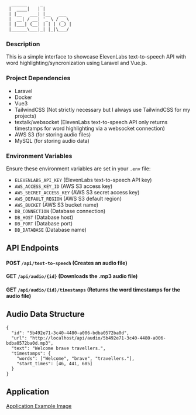 ```
  ______     _           
 |  ____|   | |          
 | |__   ___| |__   ___  
 |  __| / __| '_ \ / _ \ 
 | |___| (__| | | | (_) |
 |______\___|_| |_|\___/                         
```

### Description

This is a simple interface to showcase ElevenLabs text-to-speech API with word highlighting/syncronization using Laravel and Vue.js.

### Project Dependencies
- Laravel
- Docker
- Vue3 
- TailwindCSS (Not strictly necessary but I always use TailwindCSS for my projects)
- textalk/websocket (ElevenLabs text-to-speech API only returns timestamps for word highlighting via a websocket connection)
- AWS S3 (for storing audio files)
- MySQL (for storing audio data)

### Environment Variables

Ensure these environment variables are set in your `.env` file:

- `ELEVENLABS_API_KEY` (ElevenLabs text-to-speech API key)
- `AWS_ACCESS_KEY_ID` (AWS S3 access key)
- `AWS_SECRET_ACCESS_KEY` (AWS S3 secret access key)
- `AWS_DEFAULT_REGION` (AWS S3 default region)
- `AWS_BUCKET` (AWS S3 bucket name)
- `DB_CONNECTION` (Database connection)
- `DB_HOST` (Database host)
- `DB_PORT` (Database port)
- `DB_DATABASE` (Database name)

## API Endpoints

#### POST `/api/text-to-speech` (Creates an audio file)
#### GET `/api/audio/{id}` (Downloads the .mp3 audio file)
#### GET `/api/audio/{id}/timestamps` (Returns the word timestamps for the audio file)

## Audio Data Structure 

```
{
  "id": "5b492e71-3c40-4480-a006-bdba0572ba0d",
  "url": "http://localhost/api/audio/5b492e71-3c40-4480-a006-bdba0572ba0d.mp3",
  "text": "Welcome brave travellers.",
  "timestamps": {
    "words": ["Welcome", "brave", "travellers."],
    "start_times": [46, 441, 685]
  }
}
```

## Application 

[Application Example Image](https://github.com/TasikBeyond/Echo/assets/13050249/ebbb6494-febf-4ffb-a609-f460293efad8)
